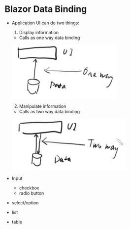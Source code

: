 # Blazor Data Binding

- Application UI can do two things:

  1. Display information
    - Calls as one way data binding
 
    ![one way binding](https://github.com/codearct/LearningHeaven/blob/master/Blazor/DataBinding/Img/oneWayBinding.PNG)

  2. Manipulate information 
    - Calls as two way data binding
    
    ![two way binding](https://github.com/codearct/LearningHeaven/blob/master/Blazor/DataBinding/Img/twoWayBinding.PNG)

- Input
  - checkbox
  - radio button
  
- select/option
- list
- table
